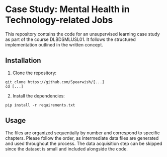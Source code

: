 # Case Study:  Mental Health in Technology-related Jobs

This repository contains the code for an unsupervised learning case study as part of the course DLBDSMLUSL01. It follows the structured implementation outlined in the written concept.

## Installation
1. Clone the repository:
```shell
git clone https://github.com/Spearwish/[...]
cd [...]
```
2. Install the dependencies:
```shell
pip install -r requirements.txt
```

## Usage
The files are organized sequentially by number and correspond to specific chapters. Please follow the order, as intermediate data files are generated and used throughout the process. The data acquisition step can be skipped since the dataset is small and included alongside the code.
